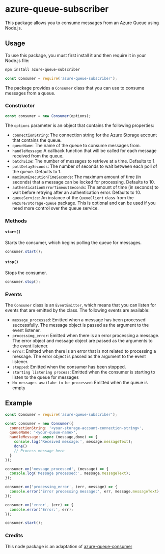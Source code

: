 
# azure-queue-subscriber

This package allows you to consume messages from an Azure Queue using Node.js.

## Usage

To use this package, you must first install it and then require it in your Node.js file:

```bash
npm install azure-queue-subscriber
```

```javascript
const Consumer = require('azure-queue-subscriber');
```

The package provides a `Consumer` class that you can use to consume messages from a queue.

### Constructor

```javascript
const consumer = new Consumer(options);
```

The `options` parameter is an object that contains the following properties:

- `connectionString`: The connection string for the Azure Storage account that contains the queue.
- `queueName`: The name of the queue to consume messages from.
- `handleMessage`: A callback function that will be called for each message received from the queue.
- `batchSize`: The number of messages to retrieve at a time. Defaults to 1.
- `pollDelaySeconds`: The number of seconds to wait between each poll of the queue. Defaults to 1.
- `maximumExecutionTimeSeconds`: The maximum amount of time (in seconds) that a message can be locked for processing. Defaults to 10.
- `authenticationErrorTimeoutSeconds`: The amount of time (in seconds) to wait before retrying after an authentication error. Defaults to 10.
- `queueService`: An instance of the `QueueClient` class from the `@azure/storage-queue` package. This is optional and can be used if you need more control over the queue service.

### Methods

#### `start()`

Starts the consumer, which begins polling the queue for messages.

```javascript
consumer.start();
```

#### `stop()`

Stops the consumer.

```javascript
consumer.stop();
```

### Events

The `Consumer` class is an `EventEmitter`, which means that you can listen for events that are emitted by the class. The following events are available:

- `message_processed`: Emitted when a message has been processed successfully. The message object is passed as the argument to the event listener.
- `processing_error`: Emitted when there is an error processing a message. The error object and message object are passed as the arguments to the event listener.
- `error`: Emitted when there is an error that is not related to processing a message. The error object is passed as the argument to the event listener.
- `stopped`: Emitted when the consumer has been stopped.
- `starting listening process`: Emitted when the consumer is starting to listen to the queue for messages
- `No messages availabe to be processed`: Emitted when the queue is empty

## Example

```javascript
const Consumer = require('azure-queue-subscriber');

const consumer = new Consumer({
  connectionString: '<your-storage-account-connection-string>',
  queueName: '<your-queue-name>',
  handleMessage: async (message,done) => {
    console.log('Received message:', message.messageText);
    done()
    // Process message here
  }
});

consumer.on('message_processed', (message) => {
  console.log('Message processed:', message.messageText);
});

consumer.on('processing_error', (err, message) => {
  console.error('Error processing message:', err, message.messageText);
});

consumer.on('error', (err) => {
  console.error('Error:', err);
});

consumer.start();
```


### Credits
This node package is an adaptation of  [azure-queue-consumer](https://github.com/bbc/azure-queue-consumer)

